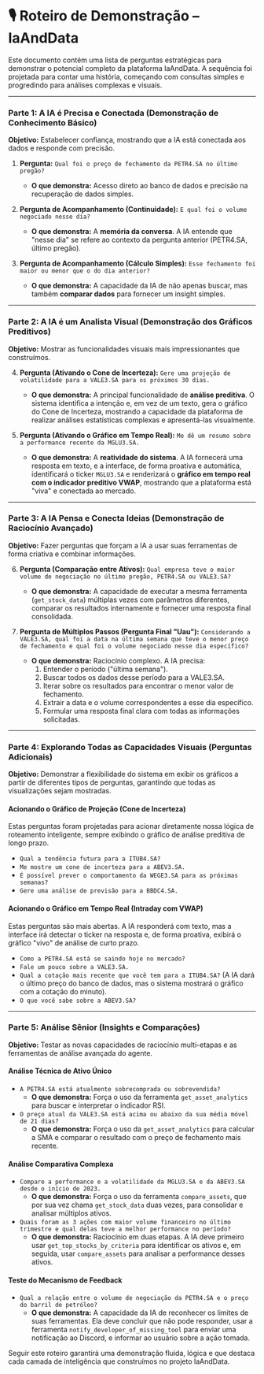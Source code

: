 # 🎙️ Roteiro de Demonstração – IaAndData

Este documento contém uma lista de perguntas estratégicas para demonstrar o potencial completo da plataforma IaAndData. A sequência foi projetada para contar uma história, começando com consultas simples e progredindo para análises complexas e visuais.

---

### Parte 1: A IA é Precisa e Conectada (Demonstração de Conhecimento Básico)

**Objetivo:** Estabelecer confiança, mostrando que a IA está conectada aos dados e responde com precisão.

1.  **Pergunta:** `Qual foi o preço de fechamento da PETR4.SA no último pregão?`
    *   **O que demonstra:** Acesso direto ao banco de dados e precisão na recuperação de dados simples.

2.  **Pergunta de Acompanhamento (Continuidade):** `E qual foi o volume negociado nesse dia?`
    *   **O que demonstra:** A **memória da conversa**. A IA entende que "nesse dia" se refere ao contexto da pergunta anterior (PETR4.SA, último pregão).

3.  **Pergunta de Acompanhamento (Cálculo Simples):** `Esse fechamento foi maior ou menor que o do dia anterior?`
    *   **O que demonstra:** A capacidade da IA de não apenas buscar, mas também **comparar dados** para fornecer um insight simples.

---

### Parte 2: A IA é um Analista Visual (Demonstração dos Gráficos Preditivos)

**Objetivo:** Mostrar as funcionalidades visuais mais impressionantes que construímos.

4.  **Pergunta (Ativando o Cone de Incerteza):** `Gere uma projeção de volatilidade para a VALE3.SA para os próximos 30 dias.`
    *   **O que demonstra:** A principal funcionalidade de **análise preditiva**. O sistema identifica a intenção e, em vez de um texto, gera o gráfico do Cone de Incerteza, mostrando a capacidade da plataforma de realizar análises estatísticas complexas e apresentá-las visualmente.

5.  **Pergunta (Ativando o Gráfico em Tempo Real):** `Me dê um resumo sobre a performance recente da MGLU3.SA.`
    *   **O que demonstra:** A **reatividade do sistema**. A IA fornecerá uma resposta em texto, e a interface, de forma proativa e automática, identificará o ticker `MGLU3.SA` e renderizará o **gráfico em tempo real com o indicador preditivo VWAP**, mostrando que a plataforma está "viva" e conectada ao mercado.

---

### Parte 3: A IA Pensa e Conecta Ideias (Demonstração de Raciocínio Avançado)

**Objetivo:** Fazer perguntas que forçam a IA a usar suas ferramentas de forma criativa e combinar informações.

6.  **Pergunta (Comparação entre Ativos):** `Qual empresa teve o maior volume de negociação no último pregão, PETR4.SA ou VALE3.SA?`
    *   **O que demonstra:** A capacidade de executar a mesma ferramenta (`get_stock_data`) múltiplas vezes com parâmetros diferentes, comparar os resultados internamente e fornecer uma resposta final consolidada.

7.  **Pergunta de Múltiplos Passos (Pergunta Final "Uau"):** `Considerando a VALE3.SA, qual foi a data na última semana que teve o menor preço de fechamento e qual foi o volume negociado nesse dia específico?`
    *   **O que demonstra:** Raciocínio complexo. A IA precisa:
        1.  Entender o período ("última semana").
        2.  Buscar todos os dados desse período para a VALE3.SA.
        3.  Iterar sobre os resultados para encontrar o menor valor de fechamento.
        4.  Extrair a data e o volume correspondentes a esse dia específico.
        5.  Formular uma resposta final clara com todas as informações solicitadas.

---

### Parte 4: Explorando Todas as Capacidades Visuais (Perguntas Adicionais)

**Objetivo:** Demonstrar a flexibilidade do sistema em exibir os gráficos a partir de diferentes tipos de perguntas, garantindo que todas as visualizações sejam mostradas.

#### Acionando o Gráfico de Projeção (Cone de Incerteza)

Estas perguntas foram projetadas para acionar diretamente nossa lógica de roteamento inteligente, sempre exibindo o gráfico de análise preditiva de longo prazo.

*   `Qual a tendência futura para a ITUB4.SA?`
*   `Me mostre um cone de incerteza para a ABEV3.SA.`
*   `É possível prever o comportamento da WEGE3.SA para as próximas semanas?`
*   `Gere uma análise de previsão para a BBDC4.SA.`

#### Acionando o Gráfico em Tempo Real (Intraday com VWAP)

Estas perguntas são mais abertas. A IA responderá com texto, mas a interface irá detectar o ticker na resposta e, de forma proativa, exibirá o gráfico "vivo" de análise de curto prazo.

*   `Como a PETR4.SA está se saindo hoje no mercado?`
*   `Fale um pouco sobre a VALE3.SA.`
*   `Qual a cotação mais recente que você tem para a ITUB4.SA?` (A IA dará o último preço do banco de dados, mas o sistema mostrará o gráfico com a cotação do minuto).
*   `O que você sabe sobre a ABEV3.SA?`

---

### Parte 5: Análise Sênior (Insights e Comparações)

**Objetivo:** Testar as novas capacidades de raciocínio multi-etapas e as ferramentas de análise avançada do agente.

#### Análise Técnica de Ativo Único
*   `A PETR4.SA está atualmente sobrecomprada ou sobrevendida?`
    *   **O que demonstra:** Força o uso da ferramenta `get_asset_analytics` para buscar e interpretar o indicador RSI.
*   `O preço atual da VALE3.SA está acima ou abaixo da sua média móvel de 21 dias?`
    *   **O que demonstra:** Força o uso da `get_asset_analytics` para calcular a SMA e comparar o resultado com o preço de fechamento mais recente.

#### Análise Comparativa Complexa
*   `Compare a performance e a volatilidade da MGLU3.SA e da ABEV3.SA desde o início de 2023.`
    *   **O que demonstra:** Força o uso da ferramenta `compare_assets`, que por sua vez chama `get_stock_data` duas vezes, para consolidar e analisar múltiplos ativos.
*   `Quais foram as 3 ações com maior volume financeiro no último trimestre e qual delas teve a melhor performance no período?`
    *   **O que demonstra:** Raciocínio em duas etapas. A IA deve primeiro usar `get_top_stocks_by_criteria` para identificar os ativos e, em seguida, usar `compare_assets` para analisar a performance desses ativos.

#### Teste do Mecanismo de Feedback
*   `Qual a relação entre o volume de negociação da PETR4.SA e o preço do barril de petróleo?`
    *   **O que demonstra:** A capacidade da IA de reconhecer os limites de suas ferramentas. Ela deve concluir que não pode responder, usar a ferramenta `notify_developer_of_missing_tool` para enviar uma notificação ao Discord, e informar ao usuário sobre a ação tomada.

Seguir este roteiro garantirá uma demonstração fluida, lógica e que destaca cada camada de inteligência que construímos no projeto IaAndData.
